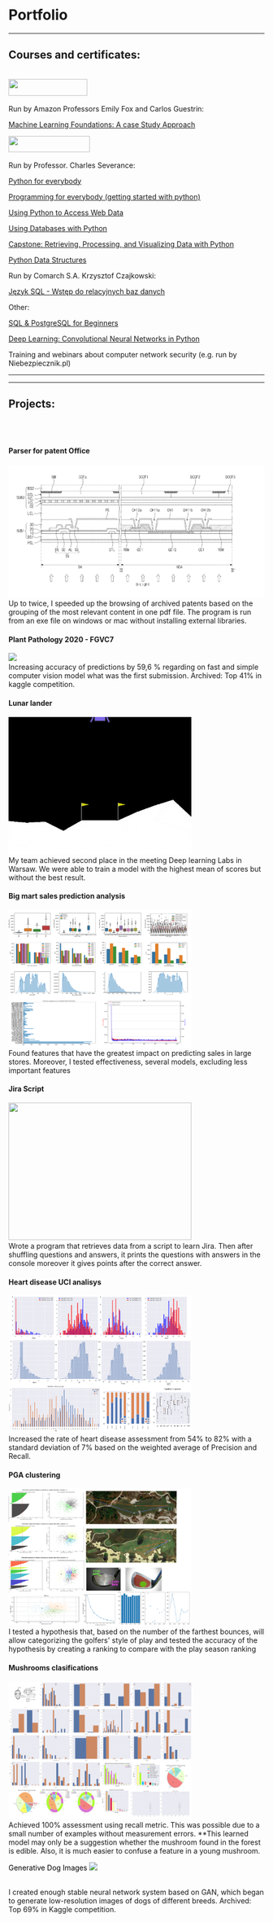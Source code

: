 # Portfolio

---


## Courses and certificates:
<br>

<img src="https://upload.wikimedia.org/wikipedia/commons/thumb/f/f7/University_of_Washington_signature.svg/1024px-University_of_Washington_signature.svg.png" width="155" height="33"/>
<!-- Image source https://www.wikipedia.org/ -->

Run by Amazon Professors Emily Fox and Carlos Guestrin:

<a href="https://coursera.org/share/e31165c6e70c00c4bce3da8fb83a9cfb">Machine Learning Foundations: A case Study Approach</a>


<img src="https://upload.wikimedia.org/wikipedia/commons/thumb/c/c1/University_of_Michigan_logo.svg/1024px-University_of_Michigan_logo.svg.png" width="160" height="32"/>
<!-- Image source https://www.wikipedia.org/ -->

Run by Professor. Charles Severance:

<a href="https://coursera.org/share/16158933c0776a5cad8516d4f23c5584">Python for everybody</a>

<a href="https://coursera.org/share/d7780d6a2343027289b698c603109955">Programming for everybody (getting started with python)</a>

<a href="https://coursera.org/share/613c94b1ff007d7e26c55dfe96c274ec">Using Python to Access Web Data</a>

<a href="https://coursera.org/share/58eb22d8138e00780759899ba1ab3ffc">Using Databases with Python</a>

<a href="https://coursera.org/share/cc95b616735fa84f3fe98c350de3bc8f">Capstone: Retrieving, Processing, and Visualizing Data with Python</a>

<a href="https://coursera.org/share/be90fedffc0bfe466ba37067d02893bb">Python Data Structures</a>


Run by Comarch S.A. Krzysztof Czajkowski:

<a href="https://www.dropbox.com/s/59lqj6rx9t8t5cb/Certyfikat_Paj%C4%85k%20A_SQL.pdf?dl=0">Język SQL - Wstęp do relacyjnych baz danych</a>


Other:

<a href="https://www.udemy.com/certificate/UC-754c06b0-fe6b-4966-89b0-24814dd21611/">SQL & PostgreSQL for Beginners</a>

<a href="https://www.udemy.com/certificate/UC-ULWP84LQ/">Deep Learning: Convolutional Neural Networks in Python</a>

Training and webinars about computer network security (e.g. run by Niebezpiecznik.pl)


---
---
## Projects:
<br><br>

#### Parser for patent Office
<img src="images/patent_office_1.png?raw=true"/>
<br>
Up to twice, I speeded up the browsing of archived patents based on the grouping of the most relevant content in one pdf file.
The program is run from an exe file on windows or mac without installing external libraries. 

#### Plant Pathology 2020 - FGVC7
<img src="https://storage.googleapis.com/kaggle-competitions/kaggle/18648/logos/header.png?t=2020-02-20-17-30-35&quot"/>
<!-- Image source https://www.kaggle.com/ -->
<br>
Increasing accuracy of predictions by 59,6 % regarding on fast and simple computer vision model what was the first submission. Archived: Top 41% in kaggle competition.

#### Lunar lander
<img src="images/lunar_lander.gif?raw=true" width="360" height="270"/>
<br>
My team achieved second place in the meeting Deep learning Labs in Warsaw. We were able to train a model with the highest mean of scores but without the best result. 

#### Big mart sales prediction analysis
<img src="images/1.png" width="360" height="270"/>
<br>
Found features that have the greatest impact on predicting sales in large stores. Moreover, I tested effectiveness, several models, excluding less important features

#### Jira Script
<img src="https://almworks.com/assets/images/structure/structure_screenShot1.jpg?raw=true" width="360" height="270"/>
<!-- Image source https://almworks.com/ -->
<br>
Wrote a program that retrieves data from a script to learn Jira. Then after shuffling questions and answers, it prints the questions with answers in the console moreover it gives points after the correct answer. 

#### Heart disease UCI analisys
<img src="images/3.png" width="360" height="270"/>
<br>
Increased the rate of heart disease assessment from 54% to 82% with a standard deviation of 7% based on the weighted average of Precision and Recall.

#### PGA clustering
<img src="images/2.png" width="360" height="270"/>
<br>
I tested a hypothesis that, based on the number of the farthest bounces, will allow categorizing the golfers' style of play and tested the accuracy of the hypothesis by creating a ranking to compare with the play season ranking

#### Mushrooms clasifications
<img src="images/4.png" width="360" height="270"/>
<br>
Achieved 100% assessment using recall metric. This was possible due to a small number of examples without measurement errors.
**This learned model may only be a suggestion whether the mushroom found in the forest is edible. Also, it is much easier to confuse a feature in a young mushroom.
<br>


<a style="color:black; text-decoration:none"  href="https://www.kaggle.com/c/generative-dog-images/overview">Generative Dog Images</a>
<img src="https://storage.googleapis.com/kaggle-competitions/kaggle/15062/logos/header.png?t=2019-06-20-21-54-47&quot"/>
<!-- Image source https://www.kaggle.com/ -->
<br>
I created enough stable neural network system based on GAN, which began to generate low-resolution images of dogs of different breeds. Archived: Top 69% in Kaggle competition.

